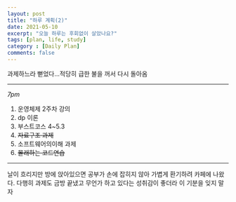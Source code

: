 ```yaml
---
layout: post
title: "하루 계획(2)"
date: 2021-05-10
excerpt: "오늘 하루는 후회없이 살았나요?"
tags: [plan, life, study]
category : [Daily Plan]
comments: false
---
```

과제하느라 뻗었다...적당히 급한 불을 꺼서 다시 돌아옴

***
*7pm*
1. 운영체제 2주차 강의
2. dp 이론
3. 부스트코스 4~5.3
4. ~~자료구조 과제~~
5. 소프트웨어의이해 과제
6. ~~몰래하는 코드연습~~
***

날이 흐리지만 방에 앉아있으면 공부가 손에 잡히지 않아 가볍게 환기하려 카페에 나왔다. 다행히 과제도 금방 끝냈고 무언가 하고 있다는 성취감이 좋더라 이 기분을 잊지 말자


